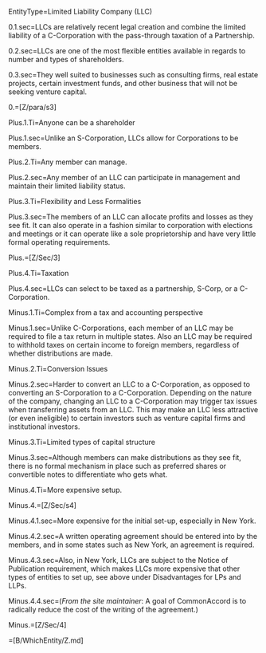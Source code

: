 EntityType=Limited Liability Company (LLC)

0.1.sec=LLCs are relatively recent legal creation and combine the limited liability of a C-Corporation with the pass-through taxation of a Partnership.

0.2.sec=LLCs are one of the most flexible entities available in regards to number and types of shareholders.

0.3.sec=They well suited to businesses such as consulting firms, real estate projects,  certain investment funds, and other business that will not be seeking venture capital.

0.=[Z/para/s3]

Plus.1.Ti=Anyone can be a shareholder

Plus.1.sec=Unlike an S-Corporation, LLCs allow for Corporations to be members.

Plus.2.Ti=Any member can manage.

Plus.2.sec=Any member of an LLC can participate in management and maintain their limited liability status.

Plus.3.Ti=Flexibility and Less Formalities

Plus.3.sec=The members of an LLC can allocate profits and losses as they see fit. It can also operate in a fashion similar to corporation with elections and meetings or it can operate like a sole proprietorship and have very little formal operating requirements.

Plus.=[Z/Sec/3]

Plus.4.Ti=Taxation

Plus.4.sec=LLCs can select to be taxed as a partnership, S-Corp, or a C-Corporation.

Minus.1.Ti=Complex from a tax and accounting perspective

Minus.1.sec=Unlike C-Corporations, each member of an LLC may be required to file a tax return in multiple states.   Also an LLC may be required to withhold taxes on certain income to foreign members, regardless of whether distributions are made.

Minus.2.Ti=Conversion Issues

Minus.2.sec=Harder to convert an LLC to a C-Corporation, as opposed to converting an S-Corporation to a C-Corporation.  Depending on the nature of the company, changing an LLC to a C-Corporation may trigger tax issues when transferring assets from an LLC.  This may make an LLC less attractive (or even ineligible) to certain investors such as venture capital firms and institutional investors.

Minus.3.Ti=Limited types of capital structure

Minus.3.sec=Although members can make distributions as they see fit, there is no formal mechanism in place such as preferred shares or convertible notes to differentiate who gets what.

Minus.4.Ti=More expensive setup.

Minus.4.=[Z/Sec/s4]

Minus.4.1.sec=More expensive for the initial set-up,  especially in New York.

Minus.4.2.sec=A written operating agreement should be entered into by the members, and in some states such as New York, an agreement is required.

Minus.4.3.sec=Also, in New York, LLCs are subject to the Notice of Publication requirement, which makes LLCs more expensive that other types of entities to set up, see above under Disadvantages for LPs and LLPs.

Minus.4.4.sec=(<i>From the site maintainer</i>: A goal of CommonAccord is to radically reduce the cost of the writing of the agreement.)

Minus.=[Z/Sec/4]

=[B/WhichEntity/Z.md]